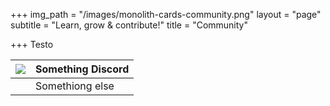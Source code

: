 +++
img_path = "/images/monolith-cards-community.png"
layout = "page"
subtitle = "Learn, grow & contribute!"
title = "Community"

+++
Testo

| ![](https://gallery.mailchimp.com/a08825d6fe73df28f11896631/images/39c467bf-c2c3-4808-88dc-1cd54a6d8677.png) | Something Discord |
| ------------------------------------------------------------ | ----------------- |
|                                                              | Somethiong else   |

